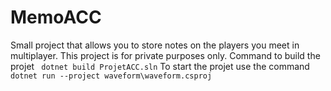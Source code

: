 # MemoACC
Small project that allows you to store notes on the players you meet in multiplayer.
This project is for private purposes only. 
Command to build the projet ``` dotnet build ProjetACC.sln```
To start the projet use the command ```dotnet run --project waveform\waveform.csproj```
